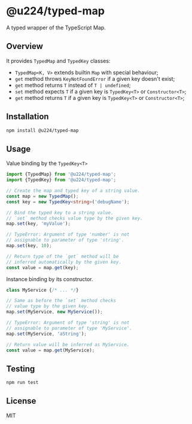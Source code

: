 # @u224/typed-map

A typed wrapper of the TypeScript Map.

## Overview

It provides `TypedMap` and `TypedKey` classes:
- `TypedMap<K, V>` extends builtin `Map` with special behaviour;
- `get` method throws `KeyNotFoundError` if a given key doesn't exist;
- `get` method returns `T` instead of `T | undefined`;
- `set` method expects `T` if a given key is `TypedKey<T>` or `Constructor<T>`;
- `get` method returns `T` if a given key is `TypedKey<T>` or `Constructor<T>`;

## Installation

```bash
npm install @u224/typed-map
```

## Usage

Value binding by the `TypedKey<T>`
```ts
import {TypedMap} from '@u224/typed-map';
import {TypedKey} from '@u224/typed-map';

// Create the map and typed key of a string value.
const map = new TypedMap();
const key = new TypedKey<string>('debugName');

// Bind the typed key to a string value.
// `set` method checks value type by the given key.
map.set(key, 'myValue');

// TypeError: Argument of type 'number' is not
// assignable to parameter of type 'string'.
map.set(key, 10);

// Return type of the `get` method will be
// inferred automatically by the given key.
const value = map.get(key);
```

Instance binding by its constructor.
```ts
class MyService {/* ... */}

// Same as before the `set` method checks
// value type by the given key.
map.set(MyService, new MyService());

// TypeError: Argument of type 'string' is not
// assignable to parameter of type 'MyService'.
map.set(MyService, 'aString');

// Return value will be inferred as MyService.
const value = map.get(MyService);
```

## Testing

```bash
npm run test
```

## License

MIT
